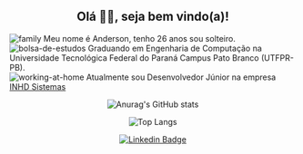 <h2 align="center"> Olá 👋🏼, seja bem vindo(a)!</h2>  </p>

<div align="center">
<div align="left">

![family](https://user-images.githubusercontent.com/57048111/110192250-98e7cc00-7e0b-11eb-8ead-824a700a598d.png)
Meu nome é Anderson, tenho 26 anos sou solteiro.<br>
![bolsa-de-estudos](https://user-images.githubusercontent.com/57048111/110192536-68089680-7e0d-11eb-93a7-d59a694d0b02.png)
Graduando em Engenharia de Computação na Universidade Tecnológica Federal do Paraná Campus Pato Branco (UTFPR-PB).<br>
![working-at-home](https://user-images.githubusercontent.com/57048111/110192729-ace0fd00-7e0e-11eb-91a9-b1711a887aff.png)
Atualmente sou Desenvolvedor Júnior na empresa [INHD Sistemas](https://www.linkedin.com/company/inhd-sistemas/)
<br/>

</div>
</div>
<div align="center">

![Anurag's GitHub stats](https://github-readme-stats.vercel.app/api?username=ander5onPereira&show_icons=true&theme=tokyonight)

![Top Langs](https://github-readme-stats.vercel.app/api/top-langs/?username=ander5onPereira&show_icons=true&layout=compact&theme=tokyonight)

[![Linkedin Badge](https://img.shields.io/badge/-LinkedIn-blue?style=flat-square&logo=Linkedin&logoColor=white&link=https://www.linkedin.com/in/andersonpereirarodrigues/)](https://www.linkedin.com/in/andersonpereirarodrigues/)

</div>

<!--
### Hi there 👋

**ander5onPereira/ander5onPereira** is a ✨ _special_ ✨ repository because its `README.md` (this file) appears on your GitHub profile.

Here are some ideas to get you started:

- 🔭 I’m currently working on ...
- 🌱 I’m currently learning ...
- 👯 I’m looking to collaborate on ...
- 🤔 I’m looking for help with ...
- 💬 Ask me about ...
- 📫 How to reach me: ...
- 😄 Pronouns: ...
- ⚡ Fun fact: ...
  -->
